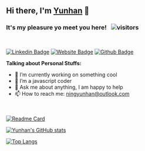 ## Hi there, I'm <a href="https://ningyunhan.com" target="_blank">Yunhan</a> 👋

### **It's my pleasure yo meet you here!** &nbsp; ![visitors](https://visitor-badge.laobi.icu/badge?page_id=ningyunhan.visitor-badge)
<br/>

[![Linkedin Badge](https://img.shields.io/badge/-LinkedIn-0e76a8?style=flat-square&logo=Linkedin&logoColor=white)](https://www.linkedin.com/in/yunhan-ning-90915b134/)
[![Website Badge](https://img.shields.io/badge/Website-3b5998?style=flat-square&logo=google-chrome&logoColor=white)](https://ningyunhan.com)
[![Github Badge](https://img.shields.io/badge/-Github-0e76a8?style=flat-square&logo=Github&logoColor=white)](https://github.com/ningyunhan)


**Talking about Personal Stuffs:**

- 🔭 I’m currently working on something cool
- 🚀 I’m a javascript coder
- 💬 Ask me about anything, I am happy to help
- 📫 How to reach me: ningyunhan@outlook.com

</br>

[![Readme Card](https://github-readme-stats.vercel.app/api/pin/?username=ningyunhan&repo=webpack-config-playaround)](https://github.com/ningyunhan/webpack-config-playaround)

[![Yunhan's GitHub stats](https://github-readme-stats.vercel.app/api?username=ningyunhan)](https://ningyunhan.com)

[![Top Langs](https://github-readme-stats.vercel.app/api/top-langs/?username=ningyunhan)](https://ningyunhan.com)


<!--
**ningyunhan/ningyunhan** is a ✨ _special_ ✨ repository because its `README.md` (this file) appears on your GitHub profile.

Here are some ideas to get you started:

- 🔭 I’m currently working on ...
- 🌱 I’m currently learning ...
- 👯 I’m looking to collaborate on ...
- 🤔 I’m looking for help with ...
- 💬 Ask me about ...
- 📫 How to reach me: ...
- 😄 Pronouns: ...
- ⚡ Fun fact: ...
-->
